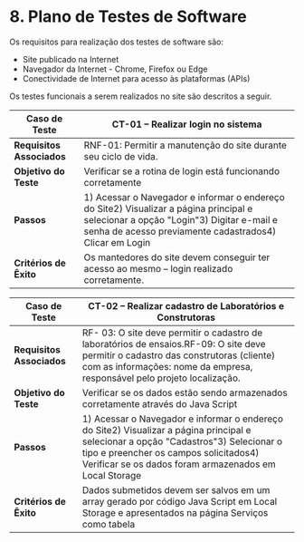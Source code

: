 #
# 8. Plano de Testes de Software

Os requisitos para realização dos testes de software são:

- Site publicado na Internet
- Navegador da Internet - Chrome, Firefox ou Edge
- Conectividade de Internet para acesso às plataformas (APIs)

Os testes funcionais a serem realizados no site são descritos a seguir.

| **Caso de Teste** | **CT-01 – Realizar login no sistema** |
| --- | --- |
| **Requisitos Associados** | RNF-01: Permitir a manutenção do site durante seu ciclo de vida. |
| **Objetivo do Teste** | Verificar se a rotina de login está funcionando corretamente |
| **Passos** | 1) Acessar o Navegador e informar o endereço do Site2) Visualizar a página principal e selecionar a opção &quot;Login&quot;3) Digitar e-mail e senha de acesso previamente cadastrados4) Clicar em Login |
| **Critérios de Êxito** | Os mantedores do site devem conseguir ter acesso ao mesmo – login realizado corretamente. |

| **Caso de Teste** | **CT-02 – Realizar cadastro de Laboratórios e Construtoras** |
| --- | --- |
| **Requisitos Associados** | RF- 03: O site deve permitir o cadastro de laboratórios de ensaios.RF-09: O site deve permitir o cadastro das construtoras (cliente) com as informações: nome da empresa, responsável pelo projeto localização. |
| **Objetivo do Teste** | Verificar se os dados estão sendo armazenados corretamente através do Java Script |
| **Passos** | 1) Acessar o Navegador e informar o endereço do Site2) Visualizar a página principal e selecionar a opção &quot;Cadastros&quot;3) Selecionar o tipo e preencher os campos solicitados4) Verificar se os dados foram armazenados em Local Storage |
| **Critérios de Êxito** | Dados submetidos devem ser salvos em um array gerado por código Java Script em Local Storage e apresentados na página Serviços como tabela |
